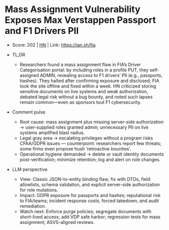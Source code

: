 # Mass Assignment Vulnerability Exposes Max Verstappen Passport and F1 Drivers PII

- Score: 202 | [HN](https://news.ycombinator.com/item?id=45673130) | Link: https://ian.sh/fia

- TL;DR
    - Researchers found a mass assignment flaw in FIA’s Driver Categorisation portal: by including roles in a profile PUT, they self-assigned ADMIN, revealing access to F1 drivers’ PII (e.g., passports, hashes). They halted after confirming exposure and disclosed; FIA took the site offline and fixed within a week. HN criticized storing sensitive documents on live systems and weak authorization, debated legal risk without a bug bounty, and noted such lapses remain common—even as sponsors tout F1 cybersecurity.

- Comment pulse
    - Root cause: mass assignment plus missing server-side authorization → user-supplied roles granted admin; unnecessary PII on live systems amplified blast radius.
    - Legal gray area → escalating privileges without a program risks CFAA/GDPR issues — counterpoint: researchers report few threats; some firms even propose hush ‘retroactive bounties’.
    - Operational hygiene demanded → delete or vault identity documents post-verification; minimize retention; log and alert on role changes.

- LLM perspective
    - View: Classic JSON-to-entity binding flaw; fix with DTOs, field allowlists, schema validation, and explicit server-side authorization for role mutations.
    - Impact: GDPR exposure for passports and hashes; reputational risk to FIA/teams; incident response costs, forced takedown, and audit remediation.
    - Watch next: Enforce purge policies; segregate documents with short-lived access; add VDP safe harbor; regression tests for mass assignment; ASVS-aligned reviews.

